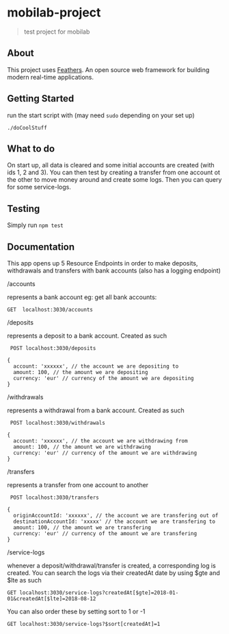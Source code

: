 # mobilab-project

> test project for mobilab

## About

This project uses [Feathers](http://feathersjs.com). An open source web framework for building modern real-time applications.

## Getting Started

run the start script with (may need `sudo` depending on your set up)

```./doCoolStuff```

## What to do 
On start up, all data is cleared and some initial accounts are created (with ids 1, 2 and 3). You can then test by creating a transfer from one account ot the other to move money around and create some logs. Then you can query for some service-logs.

## Testing

Simply run `npm test`

## Documentation 

This app opens up 5 Resource Endpoints in order to make deposits, withdrawals and transfers with bank accounts (also has a logging endpoint)

/accounts

represents a bank account
eg: get all bank accounts:

```GET  localhost:3030/accounts```

/deposits

represents a deposit to a bank account. Created as such

``` POST localhost:3030/deposits```
``` 
{
  account: 'xxxxxx', // the account we are depositing to
  amount: 100, // the amount we are depositing
  currency: 'eur' // currency of the amount we are depositing
}
```

/withdrawals

represents a withdrawal from a bank account. Created as such

``` POST localhost:3030/withdrawals```
``` 
{
  account: 'xxxxxx', // the account we are withdrawing from
  amount: 100, // the amount we are withdrawing
  currency: 'eur' // currency of the amount we are withdrawing
}
```

/transfers

represents a transfer from one account to another

``` POST localhost:3030/transfers```
``` 
{
  originAccountId: 'xxxxxx', // the account we are transfering out of
  destinationAccountId: 'xxxxx' // the account we are transfering to
  amount: 100, // the amount we are transfering
  currency: 'eur' // currency of the amount we are transfering
}
```

/service-logs

whenever a deposit/withdrawal/transfer is created, a corresponding log is created.
You can search the logs via their createdAt date by using $gte and $lte as such

``` 
GET localhost:3030/service-logs?createdAt[$gte]=2018-01-01&createdAt[$lte]=2018-08-12 
```

You can also order these by setting sort to 1 or -1

``` 
GET localhost:3030/service-logs?$sort[createdAt]=1  
```
